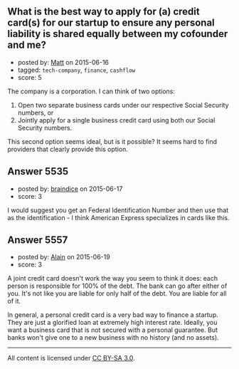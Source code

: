 ## What is the best way to apply for (a) credit card(s) for our startup to ensure any personal liability is shared equally between my cofounder and me?

- posted by: [Matt](https://stackexchange.com/users/6474222/matt) on 2015-06-16
- tagged: `tech-company`, `finance`, `cashflow`
- score: 5

The company is a corporation. I can think of two options:

1. Open two separate business cards under our respective Social Security numbers, or
2. Jointly apply for a single business credit card using both our Social Security numbers.

This second option seems ideal, but is it possible? It seems hard to find providers that clearly provide this option.


## Answer 5535

- posted by: [braindice](https://stackexchange.com/users/33721/braindice) on 2015-06-17
- score: 3

I would suggest you get an Federal Identification Number and then use that as the identification - I think American Express specializes in cards like this. 


## Answer 5557

- posted by: [Alain](https://stackexchange.com/users/21866/alain) on 2015-06-19
- score: 3

A joint credit card doesn't work the way you seem to think it does: each person is responsible for 100% of the debt. The bank can go after either of you. It's not like you are liable for only half of the debt. You are liable for all of it.

In general, a personal credit card is a very bad way to finance a startup. They are just a glorified loan at extremely high interest rate. Ideally, you want a business card that is not secured with a personal guarantee. But banks won't give one to a new business with no history (and no assets).



---

All content is licensed under [CC BY-SA 3.0](https://creativecommons.org/licenses/by-sa/3.0/).
